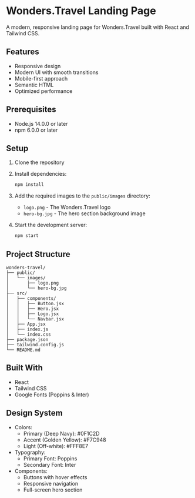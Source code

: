 # Wonders.Travel Landing Page

A modern, responsive landing page for Wonders.Travel built with React and Tailwind CSS.

## Features

- Responsive design
- Modern UI with smooth transitions
- Mobile-first approach
- Semantic HTML
- Optimized performance

## Prerequisites

- Node.js 14.0.0 or later
- npm 6.0.0 or later

## Setup

1. Clone the repository
2. Install dependencies:
   ```bash
   npm install
   ```
3. Add the required images to the `public/images` directory:
   - `logo.png` - The Wonders.Travel logo
   - `hero-bg.jpg` - The hero section background image

4. Start the development server:
   ```bash
   npm start
   ```

## Project Structure

```
wonders-travel/
├── public/
│   └── images/
│       ├── logo.png
│       └── hero-bg.jpg
├── src/
│   ├── components/
│   │   ├── Button.jsx
│   │   ├── Hero.jsx
│   │   ├── Logo.jsx
│   │   └── Navbar.jsx
│   ├── App.jsx
│   ├── index.js
│   └── index.css
├── package.json
├── tailwind.config.js
└── README.md
```

## Built With

- React
- Tailwind CSS
- Google Fonts (Poppins & Inter)

## Design System

- Colors:
  - Primary (Deep Navy): #0F1C2D
  - Accent (Golden Yellow): #F7C948
  - Light (Off-white): #FFF8E7
- Typography:
  - Primary Font: Poppins
  - Secondary Font: Inter
- Components:
  - Buttons with hover effects
  - Responsive navigation
  - Full-screen hero section 